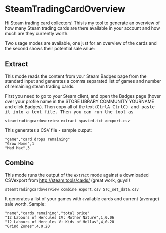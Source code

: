 # SteamTradingCardOverview

Hi Steam trading card collectors! This is my tool to generate an overview of how many Steam trading cards are there available in your account and how much are they currently worth.

Two usage modes are available, one just for an overview of the cards and the second shows their potential sale value:  

## Extract

This mode reads the content from your Steam Badges page from the standard input and generates a comma separated list of games and number of remaining steam trading cards. 

First you need to go to your Steam client, and open the Badges page (hover over your profile name in the STORE LIBRARY COMMUNITY YOURNAME and click Badges). Then copy all of the text (<kbd>Ctrl<kbd><kbd>A</kbd> <kbd>Ctrl</kbd><kbd>C</kbd>) and paste it into a text file.
Then you can run the tool as
 
    steamtradingcardoverview extract <pasted.txt >export.csv

This generates a CSV file - sample output:

    "game","card drops remaining"
    "Grow Home",1  
    "Mad Max",3

## Combine

This mode runs the output of the `extract` mode against a downloaded CSVexport from http://steam.tools/cards/ (great work, guys!)
  
    steamtradingcardoverview combine export.csv STC_set_data.csv
  
It generates a list of your games with available cards and current (average) sale worth. Sample:

    "name","cards remaining","total price"
    "12 Labours of Hercules IV: Mother Nature",1,0.06
    "12 Labours of Hercules V: Kids of Hellas",4,0.20
    "Grind Zones",4,0.20
